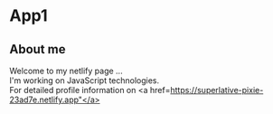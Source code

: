 # App1

## About me
Welcome to my netlify page ... <br>
I'm working on JavaScript technologies. <br>
For detailed profile information on <a href=https://superlative-pixie-23ad7e.netlify.app"</a>
